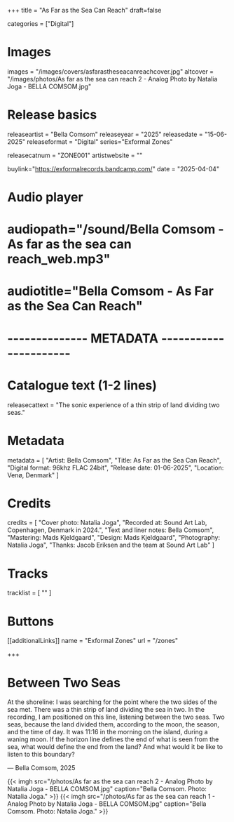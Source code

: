 +++
title = "As Far as the Sea Can Reach"
draft=false

categories = ["Digital"]

# Images
images = "/images/covers/asfarastheseacanreachcover.jpg"
altcover = "/images/photos/As far as the sea can reach 2 - Analog Photo by Natalia Joga - BELLA COMSOM.jpg"

# Release basics
releaseartist = "Bella Comsom"
releaseyear = "2025"
releasedate = "15-06-2025"
releaseformat = "Digital"
series="Exformal Zones"

releasecatnum = "ZONE001"
artistwebsite = ""

buylink="https://exformalrecords.bandcamp.com/"
date = "2025-04-04"

# Audio player
# audiopath="/sound/Bella Comsom - As far as the sea can reach_web.mp3"
# audiotitle="Bella Comsom - As Far as the Sea Can Reach"

# -------------- METADATA ----------------------

# Catalogue text (1-2 lines)
releasecattext = "The sonic experience of a thin strip of land dividing two seas."

# Metadata
metadata = [
    "Artist: Bella Comsom",
    "Title: As Far as the Sea Can Reach",
    "Digital format: 96khz FLAC 24bit",
    "Release date: 01-06-2025",
    "Location: Venø, Denmark"
]

# Credits
credits = [
    "Cover photo: Natalia Joga",
    "Recorded at: Sound Art Lab, Copenhagen, Denmark in 2024.",
    "Text and liner notes: Bella Comsom",
    "Mastering: Mads Kjeldgaard",
    "Design: Mads Kjeldgaard",
    "Photography: Natalia Joga",
    "Thanks: Jacob Eriksen and the team at Sound Art Lab"
]

# Tracks
tracklist = [
    ""
]

# Buttons
[[additionalLinks]]
name = "Exformal Zones"
url = "/zones"

+++

# Between Two Seas

At the shoreline: I was searching for the point where the two sides of the sea met. There was a thin strip of land dividing the sea in two. In the recording, I am positioned on this line, listening between the two seas. Two seas, because the land divided them, according to the moon, the season, and the time of day. It was 11:16 in the morning on the island, during a waning moon. If the horizon line defines the end of what is seen from the sea, what would define the end from the land? And what would it be like to listen to this boundary?

— Bella Comsom, 2025

{{< imgh src="/photos/As far as the sea can reach 2 - Analog Photo by Natalia Joga - BELLA COMSOM.jpg" caption="Bella Comsom. Photo: Natalia Joga." >}}
{{< imgh src="/photos/As far as the sea can reach 1 - Analog Photo by Natalia Joga - BELLA COMSOM.jpg" caption="Bella Comsom. Photo: Natalia Joga." >}}
